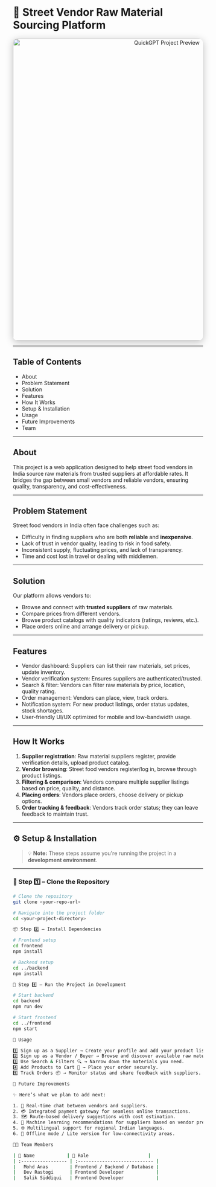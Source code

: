 # 🛒 Street Vendor Raw Material Sourcing Platform

<p align="center">
  <img src="https://imgs.search.brave.com/pedEYT8sKPl3ZAh-8hi1IXV9yVQKHqzulQvZbtb6xYs/rs:fit:860:0:0:0/g:ce/aHR0cHM6Ly90NC5m/dGNkbi5uZXQvanBn/LzA2LzU0LzE3LzY3/LzM2MF9GXzY1NDE3/Njc5NF93eENrMFZL/dEFBRUNBRFRaUFI4/QnlvZ1VZaTdlV0Mx/Ny5qcGc" 
       alt="QuickGPT Project Preview" 
       width="800" 
       style="border-radius: 12px; box-shadow: 0px 4px 20px rgba(0,0,0,0.25);" />
</p>

---

## Table of Contents  

- About 
- Problem Statement  
- Solution  
- Features
- How It Works  
- Setup & Installation  
- Usage  
- Future Improvements  
- Team

---

## About

This project is a web application designed to help street food vendors in India source raw materials from trusted suppliers at affordable rates. It bridges the gap between small vendors and reliable vendors, ensuring quality, transparency, and cost-effectiveness.

---

## Problem Statement

Street food vendors in India often face challenges such as:

- Difficulty in finding suppliers who are both **reliable** and **inexpensive**.  
- Lack of trust in vendor quality, leading to risk in food safety.  
- Inconsistent supply, fluctuating prices, and lack of transparency.  
- Time and cost lost in travel or dealing with middlemen.

---

## Solution

Our platform allows vendors to:

- Browse and connect with **trusted suppliers** of raw materials.  
- Compare prices from different vendors.  
- Browse product catalogs with quality indicators (ratings, reviews, etc.).  
- Place orders online and arrange delivery or pickup.

---

## Features

- Vendor dashboard: Suppliers can list their raw materials, set prices, update inventory.  
- Vendor verification system: Ensures suppliers are authenticated/trusted.  
- Search & filter: Vendors can filter raw materials by price, location, quality rating.  
- Order management: Vendors can place, view, track orders.  
- Notification system: For new product listings, order status updates, stock shortages.  
- User-friendly UI/UX optimized for mobile and low-bandwidth usage.

---

## How It Works

1. **Supplier registration**: Raw material suppliers register, provide verification details, upload product catalog.  
2. **Vendor browsing**: Street food vendors register/log in, browse through product listings.  
3. **Filtering & comparison**: Vendors compare multiple supplier listings based on price, quality, and distance.  
4. **Placing orders**: Vendors place orders, choose delivery or pickup options.  
5. **Order tracking & feedback**: Vendors track order status; they can leave feedback to maintain trust.

---

## ⚙️ Setup & Installation

> 💡 **Note:** These steps assume you're running the project in a **development environment**.

---

### 🧩 Step 1️⃣ – Clone the Repository

```bash
# Clone the repository
git clone <your-repo-url>

# Navigate into the project folder
cd <your-project-directory>

📦 Step 2️⃣ – Install Dependencies

# Frontend setup
cd frontend
npm install

# Backend setup
cd ../backend
npm install

🧠 Step 4️⃣ – Run the Project in Development

# Start backend
cd backend
npm run dev

# Start frontend
cd ../frontend
npm start

🚀 Usage

1️⃣ Sign up as a Supplier → Create your profile and add your product listings.
2️⃣ Sign up as a Vendor / Buyer → Browse and discover available raw materials.
3️⃣ Use Search & Filters 🔍 → Narrow down the materials you need.
4️⃣ Add Products to Cart 🛒 → Place your order securely.
5️⃣ Track Orders 📦 → Monitor status and share feedback with suppliers.

🔮 Future Improvements

✨ Here’s what we plan to add next:

1. 💬 Real-time chat between vendors and suppliers.
2. 💳 Integrated payment gateway for seamless online transactions.
3. 🗺️ Route-based delivery suggestions with cost estimation.
4. 🤖 Machine learning recommendations for suppliers based on vendor preferences.
5. 🌐 Multilingual support for regional Indian languages.
6. 📶 Offline mode / Lite version for low-connectivity areas.

🧑‍💻 Team Members

| 👤 Name            | 💼 Role                      |
| :----------------- | :---------------------------- |
|   Mohd Anas        | Frontend / Backend / Database |
|   Dev Rastogi      | Frontend Developer            |
|   Salik Siddiqui   | Frontend Developer            |
